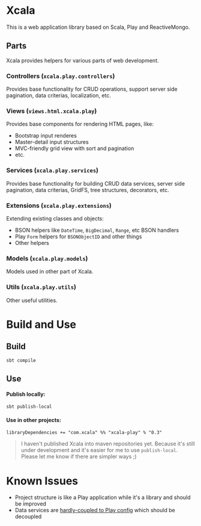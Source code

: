 # Xcala

This is a web application library based on Scala, Play and ReactiveMongo.

## Parts
Xcala provides helpers for various parts of web development.

### Controllers (`xcala.play.controllers`)
Provides base functionality for CRUD operations, support server side pagination, data criterias, localization, etc.

### Views (`views.html.xcala.play`)
Provides base components for rendering HTML pages, like:

* Bootstrap input renderes
* Master-detail input structures
* MVC-friendly grid view with sort and pagination
* etc.

### Services (`xcala.play.services`)
Provides base functionality for building CRUD data services, server side pagination, data criterias, GridFS, tree structures, decorators, etc.

### Extensions (`xcala.play.extensions`)
Extending existing classes and objects:

* BSON helpers like `DateTime`, `BigDecimal`, `Range`, etc BSON handlers
* Play `Form` helpers for `BSONObjectID` and other things
* Other helpers

### Models (`xcala.play.models`)
Models used in other part of Xcala.

### Utils (`xcala.play.utils`) 
Other useful utilities.

# Build and Use

## Build

```
sbt compile
```

## Use

#### Publish locally:

```
sbt publish-local
```

#### Use in other projects:

```
libraryDependencies += "com.xcala" %% "xcala-play" % "0.3"
```

>I haven't published Xcala into maven repositories yet. Because it's still under development and it's easier for me to use `publish-local`. Please let me know if there are simpler ways ;)

# Known Issues
* Project structure is like a Play application while it's a library and should be improved
* Data services are [hardly-coupled to Play config](https://github.com/AmirKarimi/xcala/blob/22de6022ca21612ff065ce58a6fa1e39debb24b4/src/app/xcala.play/services/DatabaseConfig.scala#L36) which should be decoupled
